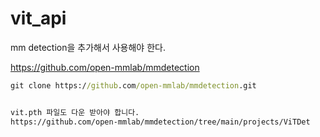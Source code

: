 # vit_api

mm detection을 추가해서 사용해야 한다.

https://github.com/open-mmlab/mmdetection

```cmd
git clone https://github.com/open-mmlab/mmdetection.git


vit.pth 파일도 다운 받아야 합니다.
https://github.com/open-mmlab/mmdetection/tree/main/projects/ViTDet

